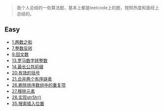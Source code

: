 > 我个人总结的一些算法题，基本上都是leetcode上的题，按照热度和面经上总结的。

## Easy

- [1.两数之和](lc/1.两数之和.md)
- [7.整数反转](lc/7.整数反转.md)
- [9.回文数](lc/9.回文数.md)
- [13.罗马数字转整数](lc/13.罗马数字转整数.md)
- [14.最长公共前缀](lc/14.最长公共前缀.md)
- [20.有效的括号](lc/20.有效的括号.md)
- [21.合并两个有序链表](lc/21.合并两个有序链表.md)
- [26.删除排序数组中的重复项](lc/26.删除排序数组中的重复项.md)
- [27.移除元素](lc/27.移除元素.md)
- [28.实现strStr()](lc/28.实现strStr().md)
- [35.搜索插入位置](lc/35.搜索插入位置.md)